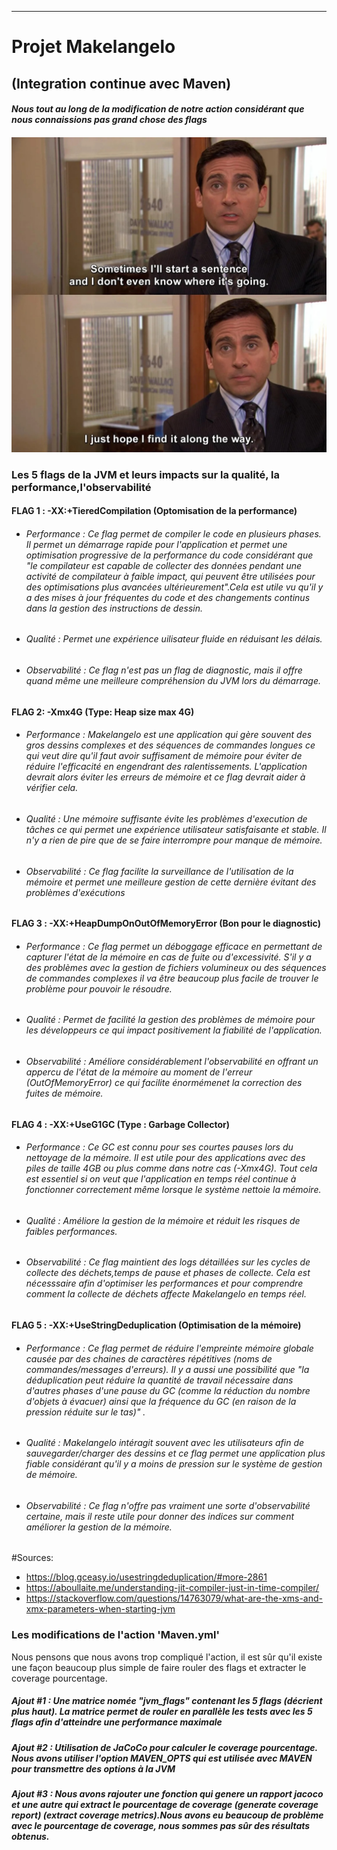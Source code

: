******
# Projet Makelangelo 
## (Integration continue avec Maven)



#### *Nous tout au long de la modification de notre action considérant que nous connaissions pas grand chose des flags*
####  ![ Nous tout au long de la modification de notre action](https://github.com/AsmaaZohra/Makelangelo-software/blob/master/michael%20joke.jpeg?raw=true)
### Les 5 flags de la JVM et leurs impacts sur la qualité, la performance,l'observabilité

#### FLAG 1 : -XX:+TieredCompilation (Optomisation de la performance)
- ###### Performance : Ce flag permet de compiler le code en plusieurs phases. Il permet un démarrage rapide pour l'application et permet une optimisation progressive de la performance du code considérant que "le compilateur est capable de collecter des données pendant une activité de compilateur à faible impact, qui peuvent être utilisées pour des optimisations plus avancées ultérieurement".Cela est utile vu qu'il y a des mises à jour fréquentes du code et des changements continus dans la gestion des instructions de dessin.
- ###### Qualité : Permet une expérience uilisateur fluide en réduisant les délais.
- ###### Observabilité : Ce flag n'est pas un flag de diagnostic, mais il offre quand même une meilleure compréhension du JVM lors du démarrage.


#### FLAG 2: -Xmx4G (Type: Heap size max 4G)
- ###### Performance : Makelangelo est une application qui gère souvent des gros dessins complexes et des séquences de commandes longues ce qui veut dire qu'il faut avoir suffisament de mémoire pour éviter de réduire l'efficacité en engendrant des ralentissements. L'application devrait alors éviter les erreurs de mémoire et ce flag devrait aider à vérifier cela. 
- ###### Qualité : Une mémoire suffisante évite les problèmes d'execution de tâches ce qui permet une expérience utilisateur satisfaisante et stable. Il n'y a rien de pire que de se faire interrompre pour manque de mémoire.
- ###### Observabilité : Ce flag facilite la surveillance de l'utilisation de la mémoire et permet une meilleure gestion de cette dernière évitant des problèmes d'exécutions


#### FLAG 3 : -XX:+HeapDumpOnOutOfMemoryError (Bon pour le diagnostic)
- ###### Performance : Ce flag permet un déboggage efficace en permettant de capturer l'état de la mémoire en cas de fuite ou d'excessivité. S'il y a des problèmes avec la gestion de fichiers volumineux ou des séquences de commandes complexes il va être beaucoup plus facile de trouver le problème pour pouvoir le résoudre.
- ###### Qualité : Permet de facilité la gestion des problèmes de mémoire pour les développeurs ce qui impact positivement la fiabilité de l'application.
- ###### Observabilité : Améliore considérablement l'observabilité en offrant un appercu de l'état de la mémoire au moment de l'erreur (OutOfMemoryError) ce qui facilite énormémenet la correction des fuites de mémoire. 


#### FLAG 4 : -XX:+UseG1GC (Type : Garbage Collector)
- ###### Performance : Ce GC est connu pour ses courtes pauses lors du nettoyage de la mémoire. Il est utile pour des applications avec des piles de taille 4GB ou plus comme dans notre cas (-Xmx4G). Tout cela est essentiel si on veut que l'application en temps réel continue à fonctionner correctement même lorsque le système nettoie la mémoire.
- ###### Qualité : Améliore la gestion de la mémoire et réduit les risques de faibles performances.
- ###### Observabilité : Ce flag maintient des logs détaillées sur les cycles de collecte des déchets,temps de pause et phases de collecte. Cela est nécesssaire afin d'optimiser les performances et pour comprendre comment la collecte de déchets affecte Makelangelo en temps réel.

  
#### FLAG 5 : -XX:+UseStringDeduplication (Optimisation de la mémoire)
- ###### Performance : Ce flag permet de réduire l'empreinte mémoire globale causée par des chaines de caractères répétitives (noms de commandes/messages d'erreurs). Il y a aussi une possibilité que "la déduplication peut réduire la quantité de travail nécessaire dans d'autres phases d'une pause du GC (comme la réduction du nombre d'objets à évacuer) ainsi que la fréquence du GC (en raison de la pression réduite sur le tas)" .  
- ###### Qualité : Makelangelo intéragit souvent avec les utilisateurs afin de sauvegarder/charger des dessins et ce flag permet une application plus fiable considérant qu'il y a moins de pression sur le système de gestion de mémoire. 
- ###### Observabilité : Ce flag n'offre pas vraiment une sorte d'observabilité certaine, mais il reste utile pour donner des indices sur comment améliorer la gestion de la mémoire.


#Sources:
- https://blog.gceasy.io/usestringdeduplication/#more-2861
- https://aboullaite.me/understanding-jit-compiler-just-in-time-compiler/
- https://stackoverflow.com/questions/14763079/what-are-the-xms-and-xmx-parameters-when-starting-jvm
  
### Les modifications de l'action 'Maven.yml'
Nous pensons que nous avons trop compliqué l'action, il est sûr qu'il existe une façon beaucoup plus simple de faire rouler des flags et extracter le coverage pourcentage.
##### Ajout #1 : Une matrice nomée "jvm_flags" contenant les 5 flags (décrient plus haut). La matrice permet de rouler en parallèle les tests avec les 5 flags afin d'atteindre une performance maximale 
##### Ajout #2 : Utilisation de JaCoCo pour calculer le coverage pourcentage. Nous avons utiliser l'option MAVEN_OPTS qui est utilisée avec MAVEN pour transmettre des options à la JVM
##### Ajout #3 : Nous avons rajouter une fonction qui genere un rapport jacoco et une autre qui extract le pourcentage de coverage (generate coverage report) (extract coverage metrics).Nous avons eu beaucoup de problème avec le pourcentage de coverage, nous sommes pas sûr des résultats obtenus.


